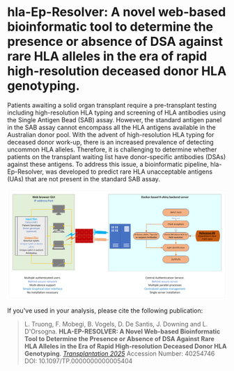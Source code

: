 # hla-Ep-Resolver: A novel web-based bioinformatic tool to determine the presence or absence of DSA against rare HLA alleles in the era of rapid high-resolution deceased donor HLA genotyping.

Patients awaiting a solid organ transplant require a pre-transplant testing including high-resolution HLA typing and screening of HLA antibodies using the Single Antigen Bead (SAB) assay. However, the standard antigen panel in the SAB assay cannot encompass all the HLA antigens available in the Australian donor pool. With the advent of high-resolution HLA typing for deceased donor work-up, there is an increased prevalence of detecting uncommon HLA alleles. Therefore, it is challenging to determine whether patients on the transplant waiting list have donor-specific antibodies (DSAs) against these antigens. To address this issue, a bioinformatic pipeline, hla-Ep-Resolver, was developed to predict rare HLA unacceptable antigens (UAs) that are not present in the standard SAB assay.

![The schematic workflow of the HLA-PANDORA shiny app](<workflow.png>)

If you've used in your analysis, please cite the following publication:
> L. Truong, F. Mobegi, B. Vogels, D. De Santis, J. Downing and L. D'Orsogna. **HLA-EP-RESOLVER: A Novel Web-based Bioinformatic Tool to Determine the Presence or Absence of DSA Against Rare HLA Alleles in the Era of Rapid High-resolution Deceased Donor HLA Genotyping**. _[Transplantation 2025](https://www.ncbi.nlm.nih.gov/pubmed/40254746)_ 
> Accession Number: 40254746 DOI: 10.1097/TP.0000000000005404

